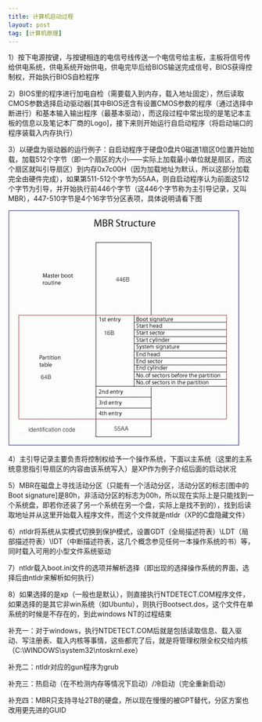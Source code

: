```yaml
---
title: 计算机启动过程
layout: post
tag: [计算机原理]
---
```



1）按下电源按键，与按键相连的电信号线传送一个电信号给主板，主板将信号传给供电系统，供电系统开始供电，供电完毕后给BIOS输送完成信号，BIOS获得控制权，开始执行BIOS自检程序

2）BIOS里的程序进行加电自检（需要载入到内存，载入地址固定），然后读取CMOS参数选择启动驱动器[其中BIOS还含有设置CMOS参数的程序（通过选择中断进行）和基本输入输出程序（最基本驱动），而这段过程中常出现的是笔记本主板的信息以及笔记本厂商的Logo]，接下来则开始运行自启动程序（将启动端口的程序装载入内存执行）

3）以硬盘为驱动器的运行例子：自启动程序于硬盘0盘片0磁道1扇区0位置开始加载，加载512个字节（即一个扇区的大小——实际上加载最小单位就是扇区，而这个扇区就叫引导扇区）到内存0x7c00H（因为加载地址为默认，所以这部分加载完全由硬件完成），如果第511-512个字节为55AA，则自启动程序认为前面这512个字节为引导，并开始执行前446个字节（这446个字节称为主引导记录，又叫MBR），447-510字节是4个16字节分区表项，具体说明请看下图

![](/media/img/2013/MBR.jpg)

4）主引导记录主要负责将控制权给予一个操作系统，下面以主系统（这里的主系统意思指引导扇区的内容由该系统写入）是XP作为例子介绍后面的启动状况

5）MBR在磁盘上寻找活动分区（只能有一个活动分区，活动分区的标志[图中的Boot signature]是80h，非活动分区的标志为00h，所以现在实际上是只能找到一个系统盘，即若你还装了另一个系统在另一个盘，实际上是找不到的），找到后读取地址并从这里开始载入程序文件，而这个文件就是ntldr（XP的C盘隐藏文件）

6）ntldr将系统从实模式切换到保护模式，设置GDT（全局描述符表）\LDT（局部描述符表）\IDT（中断描述符表，这几个概念参见任何一本操作系统的书）等，同时载入可用的小型文件系统驱动

7）ntldr载入boot.ini文件的选项并解析选择（即出现的选择操作系统的界面，选择后由ntldr来解析如何执行）

8）如果选择的是xp（一般也是默认），则直接执行NTDETECT.COM程序文件，如果选择的是其它非win系统（如Ubuntu），则执行Bootsect.dos，这个文件在单系统的时候是不存在的，到此windows NT的过程结束


补充一：对于windows，执行NTDETECT.COM后就是包括读取信息、载入驱动、写注册表、载入内核等事情，这些都完了后，就是将管理权限全权交给内核（C:\WINDOWS\system32\ntoskrnl.exe）

补充二：ntldr对应的gun程序为grub

补充三：热启动（在不检测内存等情况下启动）/冷启动（完全重新启动）

补充四：MBR只支持寻址2TB的硬盘，所以现在慢慢的被GPT替代，分区方案也改用更先进的GUID
